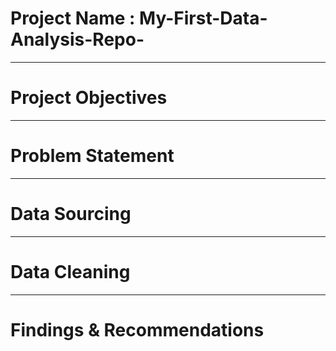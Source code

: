 # Project Name : My-First-Data-Analysis-Repo-

----
# Project Objectives



----
# Problem Statement


----
# Data Sourcing


----
# Data Cleaning


----
# Findings & Recommendations

